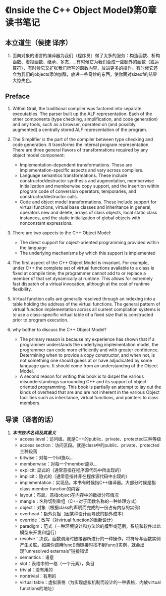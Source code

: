 # 《Inside the C++ Object Model》第0章读书笔记

## 本立道生（侯捷 译序）

1. 面向对象的语言的编译器为我们（程序员）做了太多的服务：构造函数、析构函数、虚拟函数、继承、多态......有时候它为我们合成一些额外的函数（或运算符），有时候它又扩张我们所写的函数内容，放进更多的操作。有时候它还会为我们的objects添油加醋，放进一些奇妙的东西，使你面对sizeof的结果大惊失色。

## Preface

1. Within Grail, the traditional compiler was factored into separate executables. The parser built up the ALF representation. Each of the other components (type checking, simplification, and code generation) and any tools, such as a browser, operated on (and possibly augmented) a centrally stored ALF representation of the program. 

2. The Simplifier is the part of the compiler between type checking and code generation. It transforms the internal program representation. There are three general flavors of transformations required by any object model component:
    - Implementation-dependent transformations. These are implementation-specific aspects and vary across compilers.
    - Language semantics transformations. These include constructor/destructor synthesis and augmentation, memberwise initialization and memberwise copy support, and the insertion within program code of conversion operators, temporaries, and constructor/destructor calls.
    - Code and object model transformations. These include support for virtual functions, virtual base classes and inheritance in general, operators new and delete, arrays of class objects, local static class instances, and the static initialization of global objects with nonconstant expressions.

3. There are two aspects to the C++ Object Model:
    - The direct support for object-oriented programming provided within the language
    - The underlying mechanisms by which this support is implemented

4. The first aspect of the C++ Object Model is invariant. For example, under C++ the complete set of virtual functions available to a class is fixed at compile time; the programmer cannot add to or replace a member of that set dynamically at runtime. This allows for extremely fast dispatch of a virtual invocation, although at the cost of runtime flexibility.

5. Virtual function calls are generally resolved through an indexing into a table holding the address of the virtual functions. The general pattern of virtual function implementation across all current compilation systems is to use a class-specific virtual table of a fixed size that is constructed prior to program execution.

6. why bother to discuss the C++ Object Model?
    - The primary reason is because my experience has shown that if a programmer understands the underlying implementation model, the programmer can code more efficiently and with greater confidence. Determining when to provide a copy constructor, and when not, is not something one should guess at or have adjudicated by some language guru. It should come from an understanding of the Object Model.
    - A second reason for writing this book is to dispel the various misunderstandings surrounding C++ and its support of object-oriented programming. This book is partially an attempt to lay out the kinds of overhead that are and are not inherent in the various Object facilities such as inheritance, virtual functions, and pointers to class members.

## 导读（译者的话）

1. ***本书技术名词及其意义***
    - access level：访问级。就是C++的public、private、protected三种等级
    - access section：访问区段。就是class中的public、private、protected三种段落
    - bitwise：对每一个bit施以...
    - memberwise：对每一个member施以...
    - explicit: 显式的（通常意指在程序源代码中所出现的）
    - implicit：隐式的（通常意指并非在程序源代码中出现的）
    - implementation：实现品。本书有时候指C++编译器。大部分时候是指class member function的内容
    - layout：布局。意指object在内存中的数据分布情况
    - mangle：名称切割重组（C++对于函数名称的一种处理方式）
    - object：对象（根据class的声明而完成的一份占有内存的实例）
    - overhead：额外负担（因某种设计而导致的额外成本）
    - override：改写（对virtual function的重新设计）
    - paradigm：范式（一种环境设计和方法论的模型或范例，系统和软件以此模型来开发和运行）
    - resolve：决议。函数调用时链接器所进行的一种操作，将符号与函数实例产生关联。如果你调用func()而链接时找不到func()实例，就会出现"unresolved externals"链接错误
    - semantics：语意
    - slot：表格中的一格（一个元素），条目
    - trivial：没有用的
    - nontrivial：有用的
    - virtual table：虚拟表格（为实现虚拟机制而设计的一种表格，内放virtual functions的地址）
